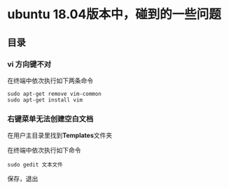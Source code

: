# ubuntu 18.04版本中，碰到的一些问题

## 目录


### vi 方向键不对	

在终端中依次执行如下两条命令

	sudo apt-get remove vim-common
	sudo apt-get install vim

### 右键菜单无法创建空白文档

在用户主目录里找到**Templates**文件夹

在终端中依次执行如下命令

	sudo gedit 文本文件

保存，退出